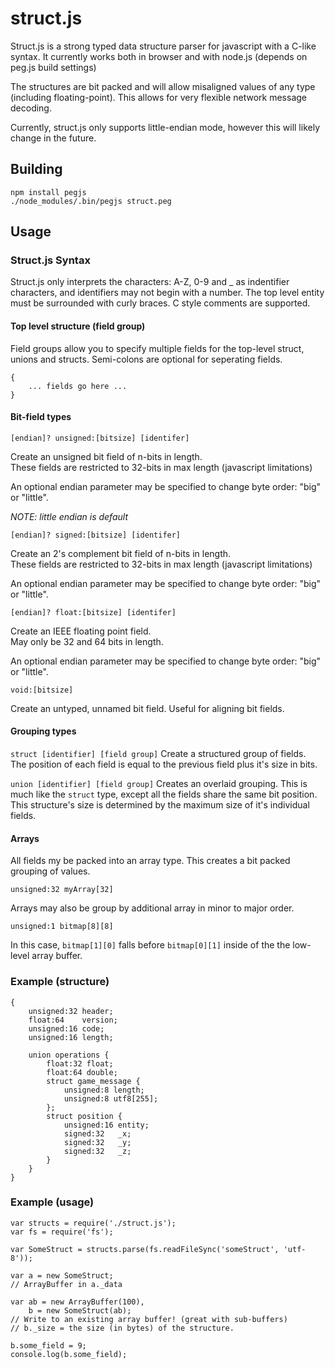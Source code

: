 struct.js
=========

Struct.js is a strong typed data structure parser for javascript with a C-like syntax. 
It currently works both in browser and with node.js (depends on peg.js build settings)

The structures are bit packed and will allow misaligned values of any type 
(including floating-point).  This allows for very flexible network message decoding.

Currently, struct.js only supports little-endian mode, however this will likely change in the
future.


Building
--------

	npm install pegjs
	./node_modules/.bin/pegjs struct.peg


Usage
-----

### Struct.js Syntax

Struct.js only interprets the characters: A-Z, 0-9 and _ as indentifier characters, and 
identifiers may not begin with a number.  The top level entity must be surrounded with 
curly braces. C style comments are supported.


#### Top level structure (field group)

Field groups allow you to specify multiple fields for the top-level struct, unions 
and structs.  Semi-colons are optional for seperating fields.

	{
		... fields go here ...
	}

#### Bit-field types	

```[endian]? unsigned:[bitsize] [identifer]```

Create an unsigned bit field of n-bits in length.  
These fields are restricted to 32-bits in max length (javascript limitations)

An optional endian parameter may be specified to change byte order: "big" or "little".

*NOTE: little endian is default*

```[endian]? signed:[bitsize] [identifer]```

Create an 2's complement bit field of n-bits in length.  
These fields are restricted to 32-bits in max length (javascript limitations)

An optional endian parameter may be specified to change byte order: "big" or "little".

```[endian]? float:[bitsize] [identifer]```

Create an IEEE floating point field.  
May only be 32 and 64 bits in length.

An optional endian parameter may be specified to change byte order: "big" or "little".

``` void:[bitsize] ```

Create an untyped, unnamed bit field. Useful for aligning bit fields.

#### Grouping types

```struct [identifier] [field group]``` 
Create a structured group of fields.  
The position of each field is equal to the previous field plus it's size in bits.

```union [identifier] [field group]```
Creates an overlaid grouping.  This is much like the ```struct``` type, except 
all the fields share the same bit position.  This structure's size is determined
by the maximum size of it's individual fields.

#### Arrays

All fields my be packed into an array type.  This creates a bit packed grouping of values.

	unsigned:32 myArray[32]

Arrays may also be group by additional array in minor to major order.

 	unsigned:1 bitmap[8][8]

In this case, ```bitmap[1][0]``` falls before ```bitmap[0][1]``` inside of the the low-level
array buffer.

### Example (structure)

	{
		unsigned:32 header;
		float:64 	version;
		unsigned:16 code;
		unsigned:16	length;

		union operations {
			float:32 float;
			float:64 double;
			struct game_message {
				unsigned:8 length;
				unsigned:8 utf8[255];
			};
			struct position {
				unsigned:16 entity;
				signed:32	_x;
				signed:32	_y;
				signed:32	_z;
			}
		}
	}

### Example (usage)

	var structs = require('./struct.js');
	var fs = require('fs');

	var SomeStruct = structs.parse(fs.readFileSync('someStruct', 'utf-8'));

	var a = new SomeStruct;
	// ArrayBuffer in a._data

	var ab = new ArrayBuffer(100),
		b = new SomeStruct(ab);
	// Write to an existing array buffer! (great with sub-buffers)
	// b._size = the size (in bytes) of the structure.

	b.some_field = 9;
	console.log(b.some_field);
